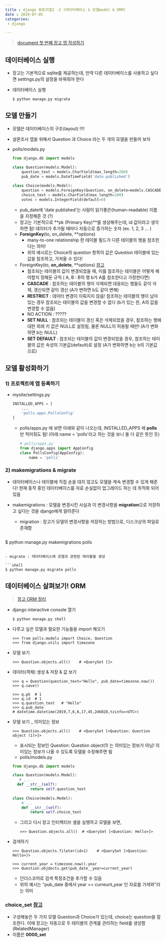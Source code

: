 ```yaml
---
title : django 튜토리얼2 -2 (데이터베이스 & 모델model & ORM)
date : 2019-07-05
categories:
 - django

---
```




> [document 첫 번째 장고 앱 작성하기](https://docs.djangoproject.com/ko/2.2/intro/tutorial02/)



## 데이터베이스 실행

- 장고는 기본적으로 sqlite를 제공하는데, 만약 다른 데이터베이스를 사용하고 싶다면 settings.py의 설정을 바꿔줘야 한다

- 데이터베이스 실행

  ```shell
  $ python manage.py migrate
  ```

  

## 모델 만들기

- 모델은 데이터베이스의 구조(layout) !!!!

- 설문조사 앱을 위해서 Question 과 Choice 라는 두 개의 모델을 만들어 보자

- polls/models.py

  ```python
  from django.db import models
  
  class Question(models.Model):
      question_text = models.CharField(max_length=200)
      pub_date = models.DateTimeField('date published')
      
  class Choice(models.Model):
      question = models.ForeignKey(Question, on_delete=models.CASCADE)
      choice_text = models.CharField(max_length=200)
      votes = models.IntegerField(default=0)
  ```

  - pub_date에 'date published'는 사람이 읽기좋은(human-readable) 이름을 지정해준 것 (?)
  - 장고는 기본적으로 **pk (Primary Key)**를 생성해주는데, id 값이라고 생각하면 됨! 데이터가 추가될 때마다 자동으로 증가하는 숫자 (ex. 1, 2, 3 ... )
  - **ForeignKey**(to, on_delete, **options)
    - many-to-one relationship  한 테이블 필드가 다른 테이블의 행을 참조한다는 의미! 
    - 위의 예시로는 Choice의 question 항목의 값은 Question 테이블에 있는 값을 참조하고, 가져올 수 있다!
  - ForeignKey(to, **on_delete**, **options) [참고]([https://ko.wikipedia.org/wiki/%EC%99%B8%EB%9E%98_%ED%82%A4](https://ko.wikipedia.org/wiki/외래_키))
    - 참조되는 테이블의 값이 변경되었을 때, 이를 참조하는 테이블은 어떻게 해야할지 정해둔 규칙 ( A, B : B의 행 b가 A를 참조한다고 가정한다면)
    - **CASCADE** : 참조하는 테이블의 행이 삭제되면 대응되는 행들도 같이 삭제, 갱신되면 같이 갱신 (A가 변하면 b도 같이 변해)
    - **RESTRICT** : 데이터 변경이 이뤄지지 않음! 참조하는 테이블의 행이 남아있는 경우 참조되는 테이블의 값을 변경할 수 없다 (b가 있는 한, A의 값을 변경할 수 없음)
    - NO ACTION : ?????
    - **SET NULL** : 참조되는 테이블이 갱신 혹은 삭제되었을 경우, 참조하는 행에 대한 외래 키 값은 NULL로 설정됨, 물론 NULL이 허용될 때만! (A가 변화하면 b는 NULL)
    - **SET DEFAULT** : 참조되는 테이블의 값이 변경되었을 경우, 참조하는 테이블의 값은 속성의 기본값(default)로 설정 (A가 변화하면 b는 b의 기본값으로)





## 모델 활성화하기



### 1) 프로젝트에 앱 등록하기

- mysite/settings.py

  ```python
  INSTALLED_APPS = [
      ...
      'polls.apps.PollsConfig'
  ]
  ```
  - polls/apps.py 에 보면 아래와 같이 나오는데, INSTALLED_APPS 에 **polls** 만 적어줘도 됨! (아래 name = 'polls'라고 하는 것을 보니 둘 다 같은 뜻인 듯)

    ```python
    # polls/apps.py
    from django.apps import AppConfig
    class PollsConfig(AppConfig):
        name = 'polls'
    ```
  
    

### 2) makemigrations & migrate

- 데이터베이스나 테이블에 직접 손을 대지 않고도 모델을 계속 변경할 수 있게 해준다! 현재 동작 중인 데이터베이스를 자료 손실없이 업그레이드 하는 데 최적화 되어 있음

- makemigrations : 모델을 변경시킨 사실과 이 변경사항을 **migration**으로 저장하고 싶다는 것을 django에게 알려준다

  - migration : 장고가 모델의 변경사항을 저장하는 방법으로, 디스크상의 파일로 존재함

  ```shell
$ python manage.py makemigrations polls
  ```

- migrate : 데이터베이스에 모델과 관련된 테이블을 생성

  ```shell
  $ python manage.py migrate polls
  ```

  



## 데이터베이스 살펴보기! ORM

> [장고 ORM 정리](https://ychae-leah.tistory.com/135)



- django interactive console 열기

  ```shell
  $ python manage.py shell
  ```

- 다루고 싶은 모델과 필요한 기능들을 import 해오기

  ```shell
  >>> from polls.models import Choice, Question
  >>> from django.utils import timezone
  ```

- 모델 보기

  ```shell
  >>> Question.objects.all()	# <QuerySet []>
  ```

- 데이터(객체) 생성 & 저장 & 값 보기

  ```shell
  >>> q = Question(question_text="Hello", pub_date=timezone.now())
  >>> q.save()
  
  >>> q.pk 	# 1
  >>> q.id 	# 1
  >>> q.question_text 	# "Hello"
  >>> q.pub_date			
  # datetime.datetime(2019,7,6,6,17,45,246028,tzinfo=<UTC>)
  ```
  
- 모델 보기 _ 의미있는 정보
  
  ```shell
  >>> Question.objects.all()	# <QuerySet [<Question: Question object (1)>]>
  ```
  
  - 표시되는 정보인 Question: Question object(1) 는 의미있는 정보가 아님! 의미있는 정보가 나올 수 있도록 모델을 수정해주면 됨
  - polls/models.py
  
  ```python
  from django.db import models
  
  class Question(models.Model):
     # ...
  	def __str__(self):
          return self.question_text
      
  class Choice(models.Model):
      # ...
      def __str__(self):
          return self.choice_text
  ```
  
  - 그리고 다시 장고 인터렉티브 셀을 실행하고 모델을 보면,
  
    ```shell
    >>> Question.objects.all()	# <QuerySet [<Question: Hello>]>
    ```
  
- 검색하기

  ```shell
  >>> Question.objects.fileter(id=1)	# <QuerySet [<Question: Hello>]>
  ```

  ```shell
  >>> current_year = timezone.now().year
  >>> Question.objdects.get(pub_date__year=current_year)
  ```

  - 던더스코어로 검색 특정조건을 추가할 수 있음 
  - 위의 예시는 "pub_date 중에서 year == curreunt_year 인 자료를 가져와"라는 의미



### choice_set [참고](https://stackoverflow.com/questions/2048777/what-is-choice-set-on-the-django-app-tutorial)

- 구성해놓은 두 가지 모델 Question과 Choice가 있는데, choice는 question을 참조한다. 이때 장고는 자동으로 두 테이블의 관계를 관리하는 field를 생성함 (RelatedManager)
- 이름은 **0000_set**  



